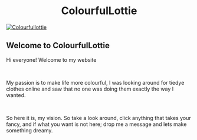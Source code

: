 <html>
<body>
<style>
body {
  background-image: url('https://encrypted-tbn0.gstatic.com/images?q=tbn%3AANd9GcTnmvGt9p78F0Zg3rUGXv0nuj7bt_LTe9yK3g&usqp=CAU');
  background-repeat: no-repeat;
}
</style>
<head>
<h1 style="text-align:center;">ColourfulLottie</h1>
</head>
<a href='https://postimg.cc/jC5d70M2' target='_blank'><img src='https://i.postimg.cc/jC5d70M2/Colourfullottie.png' border='0' alt='Colourfullottie'/></a>

<h2>Welcome to ColourfulLottie</h2>
<p>Hi everyone! Welcome to my website</p><br>
<p>My passion is to make life more colourful, I was looking around for tiedye clothes online and saw that no one was doing them exactly the way I wanted.</p><br>
<p>So here it is, my vision. So take a look around, click anything that takes your fancy, and if what you want is not here; drop me a message and lets make something dreamy.</p><br>


</body>
</html>
